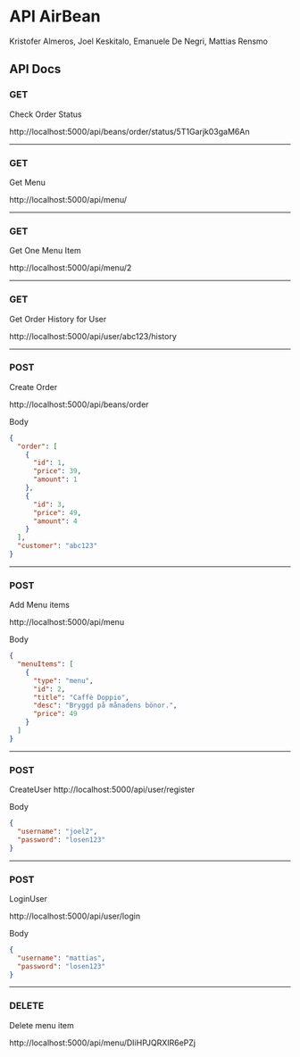 # API AirBean

Kristofer Almeros, Joel Keskitalo, Emanuele De Negri, Mattias Rensmo

## API Docs

### GET

Check Order Status

http://localhost:5000/api/beans/order/status/5T1Garjk03gaM6An

---

### GET

Get Menu

http://localhost:5000/api/menu/

---

### GET

Get One Menu Item

http://localhost:5000/api/menu/2

---

### GET

Get Order History for User

http://localhost:5000/api/user/abc123/history

---

### POST

Create Order

http://localhost:5000/api/beans/order

Body

```json
{
  "order": [
    {
      "id": 1,
      "price": 39,
      "amount": 1
    },
    {
      "id": 3,
      "price": 49,
      "amount": 4
    }
  ],
  "customer": "abc123"
}
```

---

### POST

Add Menu items

http://localhost:5000/api/menu

Body

```json
{
  "menuItems": [
    {
      "type": "menu",
      "id": 2,
      "title": "Caffè Doppio",
      "desc": "Bryggd på månadens bönor.",
      "price": 49
    }
  ]
}
```

---

### POST

CreateUser
http://localhost:5000/api/user/register

Body

```json
{
  "username": "joel2",
  "password": "losen123"
}
```

---

### POST

LoginUser

http://localhost:5000/api/user/login

Body

```json
{
  "username": "mattias",
  "password": "losen123"
}
```

---

### DELETE

Delete menu item

http://localhost:5000/api/menu/DIiHPJQRXIR6ePZj
